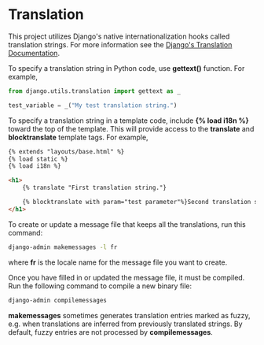 # Translation

This project utilizes Django's native internationalization hooks called translation strings. For more information see the [Django's Translation Documentation](https://docs.djangoproject.com/en/4.0/topics/i18n/translation/).

To specify a translation string in Python code, use **gettext()** function. For example,

```python
from django.utils.translation import gettext as _

test_variable = _("My test translation string.")
```

To specify a translation string in a template code, include **{% load i18n %}** toward the top of the template. This will provide access to the **translate** and **blocktranslate** template tags. For example,

```html
{% extends "layouts/base.html" %}
{% load static %}
{% load i18n %}

<h1>
    {% translate "First translation string."}

    {% blocktranslate with param="test parameter"%}Second translation string with {{ param }}.{% endblocktranslate %}
</h1>
```

To create or update a message file that keeps all the translations, run this command:

```sh
django-admin makemessages -l fr
```

where **fr** is the locale name for the message file you want to create.

Once you have filled in or updated the message file, it must be compiled. Run the following command to compile a new binary file:

```sh
django-admin compilemessages
```

**makemessages** sometimes generates translation entries marked as fuzzy, e.g. when translations are inferred from previously translated strings. By default, fuzzy entries are not processed by **compilemessages**.
